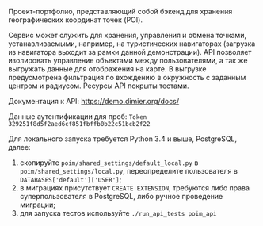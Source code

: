 Проект-портфолио, представляющий собой бэкенд для хранения географических координат точек (POI).

Сервис может служить для хранения, управления и обмена точками, устанавливаемыми, например, на туристических навигаторах (загрузка из навигатора выходит за рамки данной демонстрации). API позволяет изолировать управление объектами между пользователями, а так же выгружать данные для отображения на карте. В выгрузке предусмотрена фильтрация по вхождению в окружность с заданным центром и радиусом. Ресурсы API покрыты тестами.

Документация к API: https://demo.dimier.org/docs/

Данные аутентификации для проб: `Token` `329251f8d5f2aed6cf851fbffb0b22c51bcb2f22`

Для локального запуска требуется Python 3.4 и выше, PostgreSQL, далее:

1. скопируйте `poim/shared_settings/default_local.py` в `poim/shared_settings/local.py`, переопределите пользователя в `DATABASES['default']['USER']`;
2. в миграциях присутствует `CREATE EXTENSION`, требуются либо права суперпользователя в PostgreSQL, либо ручное проведение миграции;
3. для запуска тестов используйте `./run_api_tests poim_api`
